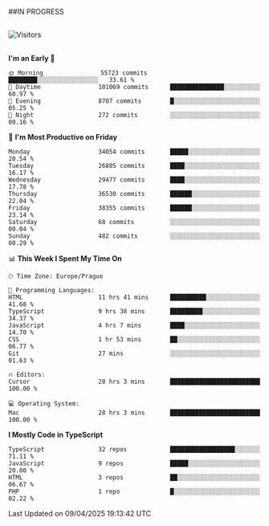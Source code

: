##IN PROGRESS
##
![Visitors](https://komarev.com/ghpvc/?username=petrbui&style=for-the-badge&label=Visitors+👀)



##
<!--
[![My GitHub stats](https://github-readme-stats.vercel.app/api?username=petrbui&theme=github_dark)](https://github.com/anuraghazra/github-readme-stats)

[![My wakatime stats](https://github-readme-stats.vercel.app/api/wakatime?username=petrbui&theme=github_dark)](https://github.com/anuraghazra/github-readme-stats)
-->
<!--START_SECTION:waka-->
**I'm an Early 🐤** 

```text
🌞 Morning                55723 commits       ████████░░░░░░░░░░░░░░░░░   33.61 % 
🌆 Daytime                101069 commits      ███████████████░░░░░░░░░░   60.97 % 
🌃 Evening                8707 commits        █░░░░░░░░░░░░░░░░░░░░░░░░   05.25 % 
🌙 Night                  272 commits         ░░░░░░░░░░░░░░░░░░░░░░░░░   00.16 % 
```
📅 **I'm Most Productive on Friday** 

```text
Monday                   34054 commits       █████░░░░░░░░░░░░░░░░░░░░   20.54 % 
Tuesday                  26805 commits       ████░░░░░░░░░░░░░░░░░░░░░   16.17 % 
Wednesday                29477 commits       ████░░░░░░░░░░░░░░░░░░░░░   17.78 % 
Thursday                 36530 commits       ██████░░░░░░░░░░░░░░░░░░░   22.04 % 
Friday                   38355 commits       ██████░░░░░░░░░░░░░░░░░░░   23.14 % 
Saturday                 68 commits          ░░░░░░░░░░░░░░░░░░░░░░░░░   00.04 % 
Sunday                   482 commits         ░░░░░░░░░░░░░░░░░░░░░░░░░   00.29 % 
```


📊 **This Week I Spent My Time On** 

```text
🕑︎ Time Zone: Europe/Prague

💬 Programming Languages: 
HTML                     11 hrs 41 mins      ██████████░░░░░░░░░░░░░░░   41.68 % 
TypeScript               9 hrs 38 mins       █████████░░░░░░░░░░░░░░░░   34.37 % 
JavaScript               4 hrs 7 mins        ████░░░░░░░░░░░░░░░░░░░░░   14.70 % 
CSS                      1 hr 53 mins        ██░░░░░░░░░░░░░░░░░░░░░░░   06.77 % 
Git                      27 mins             ░░░░░░░░░░░░░░░░░░░░░░░░░   01.63 % 

🔥 Editors: 
Cursor                   28 hrs 3 mins       █████████████████████████   100.00 % 

💻 Operating System: 
Mac                      28 hrs 3 mins       █████████████████████████   100.00 % 
```

**I Mostly Code in TypeScript** 

```text
TypeScript               32 repos            ██████████████████░░░░░░░   71.11 % 
JavaScript               9 repos             █████░░░░░░░░░░░░░░░░░░░░   20.00 % 
HTML                     3 repos             ██░░░░░░░░░░░░░░░░░░░░░░░   06.67 % 
PHP                      1 repo              █░░░░░░░░░░░░░░░░░░░░░░░░   02.22 % 
```




 Last Updated on 09/04/2025 19:13:42 UTC
<!--END_SECTION:waka-->
